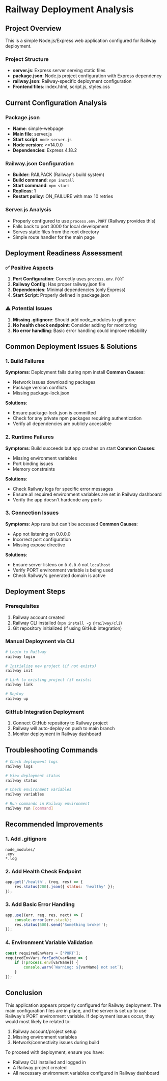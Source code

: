 # Railway Deployment Analysis

## Project Overview
This is a simple Node.js/Express web application configured for Railway deployment.

### Project Structure
- **server.js**: Express server serving static files
- **package.json**: Node.js project configuration with Express dependency
- **railway.json**: Railway-specific deployment configuration
- **Frontend files**: index.html, script.js, styles.css

## Current Configuration Analysis

### Package.json
- **Name**: simple-webpage
- **Main file**: server.js
- **Start script**: `node server.js`
- **Node version**: >=14.0.0
- **Dependencies**: Express 4.18.2

### Railway.json Configuration
- **Builder**: RAILPACK (Railway's build system)
- **Build command**: `npm install`
- **Start command**: `npm start`
- **Replicas**: 1
- **Restart policy**: ON_FAILURE with max 10 retries

### Server.js Analysis
- Properly configured to use `process.env.PORT` (Railway provides this)
- Falls back to port 3000 for local development
- Serves static files from the root directory
- Simple route handler for the main page

## Deployment Readiness Assessment

### ✅ Positive Aspects
1. **Port Configuration**: Correctly uses `process.env.PORT`
2. **Railway Config**: Has proper railway.json file
3. **Dependencies**: Minimal dependencies (only Express)
4. **Start Script**: Properly defined in package.json

### ⚠️ Potential Issues
1. **Missing .gitignore**: Should add node_modules to gitignore
2. **No health check endpoint**: Consider adding for monitoring
3. **No error handling**: Basic error handling could improve reliability

## Common Deployment Issues & Solutions

### 1. Build Failures
**Symptoms**: Deployment fails during npm install
**Common Causes**:
- Network issues downloading packages
- Package version conflicts
- Missing package-lock.json

**Solutions**:
- Ensure package-lock.json is committed
- Check for any private npm packages requiring authentication
- Verify all dependencies are publicly accessible

### 2. Runtime Failures
**Symptoms**: Build succeeds but app crashes on start
**Common Causes**:
- Missing environment variables
- Port binding issues
- Memory constraints

**Solutions**:
- Check Railway logs for specific error messages
- Ensure all required environment variables are set in Railway dashboard
- Verify the app doesn't hardcode any ports

### 3. Connection Issues
**Symptoms**: App runs but can't be accessed
**Common Causes**:
- App not listening on 0.0.0.0
- Incorrect port configuration
- Missing expose directive

**Solutions**:
- Ensure server listens on `0.0.0.0` not `localhost`
- Verify PORT environment variable is being used
- Check Railway's generated domain is active

## Deployment Steps

### Prerequisites
1. Railway account created
2. Railway CLI installed (`npm install -g @railway/cli`)
3. Git repository initialized (if using GitHub integration)

### Manual Deployment via CLI
```bash
# Login to Railway
railway login

# Initialize new project (if not exists)
railway init

# Link to existing project (if exists)
railway link

# Deploy
railway up
```

### GitHub Integration Deployment
1. Connect GitHub repository to Railway project
2. Railway will auto-deploy on push to main branch
3. Monitor deployment in Railway dashboard

## Troubleshooting Commands

```bash
# Check deployment logs
railway logs

# View deployment status
railway status

# Check environment variables
railway variables

# Run commands in Railway environment
railway run [command]
```

## Recommended Improvements

### 1. Add .gitignore
```
node_modules/
.env
*.log
```

### 2. Add Health Check Endpoint
```javascript
app.get('/health', (req, res) => {
    res.status(200).json({ status: 'healthy' });
});
```

### 3. Add Basic Error Handling
```javascript
app.use((err, req, res, next) => {
    console.error(err.stack);
    res.status(500).send('Something broke!');
});
```

### 4. Environment Variable Validation
```javascript
const requiredEnvVars = ['PORT'];
requiredEnvVars.forEach(varName => {
    if (!process.env[varName]) {
        console.warn(`Warning: ${varName} not set`);
    }
});
```

## Conclusion
This application appears properly configured for Railway deployment. The main configuration files are in place, and the server is set up to use Railway's PORT environment variable. If deployment issues occur, they would most likely be related to:
1. Railway account/project setup
2. Missing environment variables
3. Network/connectivity issues during build

To proceed with deployment, ensure you have:
- Railway CLI installed and logged in
- A Railway project created
- All necessary environment variables configured in Railway dashboard
